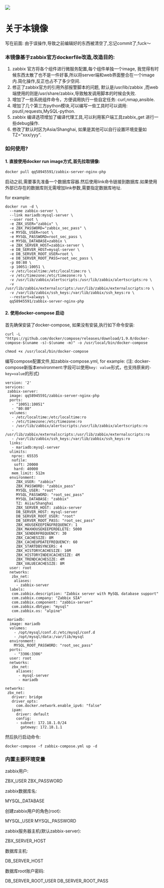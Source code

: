 [![](https://images.microbadger.com/badges/image/qq58945591/zabbix-server-nginx-php.svg)](https://microbadger.com/images/qq58945591/zabbix-server-nginx-php "Get your own image badge on microbadger.com")
# 关于本镜像

写在前面: 由于误操作,导致之前编辑好的东西被清空了,忘记commit了,fuck～


### 本镜像基于zabbix官方dockerfile改造,改造目的:

1. zabbix 官方将各个组件进行微服务配置,每个组件单独一个image, 我觉得有时候东西太散了也不是一件好事,所以将server端和web界面整合在一个image内.简化操作,反正也占不了多少空间.
2. 修正了zabbix官方的引用外部报警脚本的问题, 默认是/usr/lib/zabbix ,而web 端使用的则是/usr/share/zabbix,导致触发调用脚本的时候会失败.
3. 增加了一些系统组件命令，方便调用执行一些自定任务: curl,nmap,ansible.
4. 增加了几个第三方python模块,可以编写一些工具时可以调用: psutil,requests,MySQL-python.
5. zabbix 编译选项增加了编译代理工具,可以利用客户端工具zabbix_get 进行一些debug操作.
6. 修改了默认时区为Asia/Shanghai, 如果是其他可以自行设置环境变量如TZ="xxx/yyy".

### 如何使用?

#### 1. 直接使用docker run image方式,首先拉取镜像:

```
docker pull qq58945591/zabbix-server-nginx-php

```
启动之前,需要事先准备一个数据库容器.然后使用link命令链接到数据库.如果使用外部已存在的数据库则无需增加link参数,需要指定数据库地址.

for example:

```
docker run -d \
  --name zabbix-server \
  --link mariadb:mysql-server \
  --user root \
  -e ZBX_USER="zabbix" \
  -e ZBX_PASSWORD="zabbix_sec_pass" \
  -e MYSQL_USER=root \
  -e MYSQL_PASSWORD=root_sec_pass \
  -e MYSQL_DATABASE=zabbix \
  -e ZBX_SERVER_HOST=zabbix-server \
  -e DB_SERVER_HOST=mysql-server \
  -e DB_SERVER_ROOT_USER=root \
  -e DB_SERVER_ROOT_PASS=root_sec_pass \
  -p 80:80 \
  -p 10051:10051 \
  -v /etc/localtime:/etc/localtime:ro \
  -v /etc/timezone:/etc/timezone:ro \
  -v /usr/lib/zabbix/alertscripts:/usr/lib/zabbix/alertscripts:ro \
  -v /usr/lib/zabbix/externalscripts:/usr/lib/zabbix/externalscripts:ro \
  -v /var/lib/zabbix/ssh_keys:/var/lib/zabbix/ssh_keys:ro \
  --restart=always \
  qq58945591/zabbix-server-nginx-php
```

#### 2. 使用docker-compose 启动

首先确保安装了docker-compose, 如果没有安装,执行如下命令安装:

```
curl -L "https://github.com/docker/compose/releases/download/1.9.0/docker-compose-$(uname -s)-$(uname -m)" -o /usr/local/bin/docker-compose
```

```
chmod +x /usr/local/bin/docker-compose
```

编写compose配置文件,如zabbix-compose.yml, for example:
(注: docker-compose新版本environment:字段可以使用`key: value`形式，也支持原来的`- key=value`的形式)

```
version: '2'
services:
 zabbix-server:
  image: qq58945591/zabbix-server-nginx-php
  ports:
   - "10051:10051"
   - "80:80"
  volumes:
   - /etc/localtime:/etc/localtime:ro
   - /etc/timezone:/etc/timezone:ro
   - /usr/lib/zabbix/alertscripts:/usr/lib/zabbix/alertscripts:ro
   - /usr/lib/zabbix/externalscripts:/usr/lib/zabbix/externalscripts:ro
   - /var/lib/zabbix/ssh_keys:/var/lib/zabbix/ssh_keys:ro
  links:
   - mariadb:mysql-server
  ulimits:
   nproc: 65535
   nofile:
    soft: 20000
    hard: 40000
   mem_limit: 512m
  environment:
     ZBX_USER: "zabbix"
     ZBX_PASSWORD: "zabbix_pass"
     MYSQL_USER: "root"
     MYSQL_PASSWORD: "root_sec_pass"
     MYSQL_DATABASE: "zabbix"
     TZ: Asia/Shanghai
     ZBX_SERVER_HOST: zabbix-server
     DB_SERVER_HOST: mysql-server
     DB_SERVER_ROOT_USER: "root"
     DB_SERVER_ROOT_PASS: "root_sec_pass"
     ZBX_HOUSEKEEPINGFREQUENCY: 1
     ZBX_MAXHOUSEKEEPERDELETE: 5000
     ZBX_SENDERFREQUENCY: 30
     ZBX_CACHESIZE: 8M
     ZBX_CACHEUPDATEFREQUENCY: 60
     ZBX_STARTDBSYNCERS: 4
     ZBX_HISTORYCACHESIZE: 16M
     ZBX_HISTORYINDEXCACHESIZE: 4M
     ZBX_TRENDCACHESIZE: 4M
     ZBX_VALUECACHESIZE: 8M
  user: root
  networks:
   zbx_net:
    aliases:
     - zabbix-server
  labels:
   com.zabbix.description: "Zabbix server with MySQL database support"
   com.zabbix.company: "Zabbix SIA"
   com.zabbix.component: "zabbix-server"
   com.zabbix.dbtype: "mysql"
   com.zabbix.os: "alpine"

 mariadb:
  image: mariadb
  volumes:
    - /opt/mysql/conf.d:/etc/mysql/conf.d
    - /opt/mysql/data:/var/lib/mysql
  environment:
    MYSQL_ROOT_PASSWORD: "root_sec_pass"
  ports:
    - "3306:3306"
  user: root
  networks:
   zbx_net:
     aliases:
      - mysql-server
      - mariadb

networks:
 zbx_net:
   driver: bridge
   driver_opts:
     com.docker.network.enable_ipv6: "false"
   ipam:
     driver: default
     config:
     - subnet: 172.18.1.0/24
       gateway: 172.18.1.1
```

然后执行启动命令:

```
docker-compose -f zabbix-compose.yml up -d
```

### 内置主要环境变量

zabbix用户:

ZBX_USER
ZBX_PASSWORD

zabbix数据库名:

MYSQL_DATABASE

创建zabbix用户的角色(root):

MYSQL_USER
MYSQL_PASSWORD

zabbix服务器主机(默认zabbix-server):

ZBX_SERVER_HOST

数据库主机:

DB_SERVER_HOST

数据库root账户密码:

DB_SERVER_ROOT_USER
DB_SERVER_ROOT_PASS



